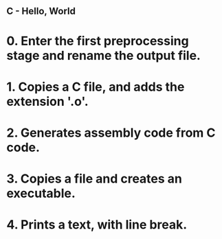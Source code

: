 ## C - Hello, World
# 0. Enter the first preprocessing stage and rename the output file.
# 1. Copies a C file, and adds the extension '.o'.
# 2. Generates assembly code from C code.
# 3. Copies a file and creates an executable.
# 4. Prints a text, with line break.
